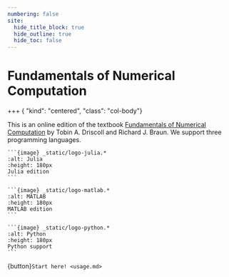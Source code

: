 ```yaml
---
numbering: false
site:
  hide_title_block: true
  hide_outline: true
  hide_toc: false
---
```


# Fundamentals of Numerical Computation

+++ { "kind": "centered", "class": "col-body"}

This is an online edition of the textbook [Fundamentals of Numerical Computation](https://tobydriscoll.net/FNC) by Tobin A. Driscoll and Richard J. Braun. We support three programming languages.

`````{grid}
```{image} _static/logo-julia.*
:alt: Julia
:height: 180px
Julia edition
``` 

```{image} _static/logo-matlab.*
:alt: MATLAB
:height: 180px
MATLAB edition
``` 

```{image} _static/logo-python.*
:alt: Python
:height: 180px
Python support
``` 

`````

{button}`Start here! <usage.md>`

